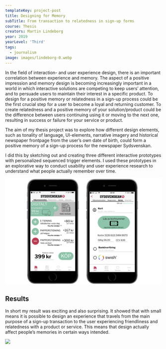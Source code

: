 ```yaml
---
templateKey: project-post
title: Designing for Memory
subTitle: From transaction to relatedness in sign-up forms
course: Thesis
creators: Martin Lindeborg
year: 2019
yearLevel: 'Third'
tags:
  - journalism
image: images/lindeborg-0.webp
---
```


In the field of interaction- and user experience design, there is an important correlation between experience and memory. The aspect of a positive impression and memory design is becoming increasingly important in a world in which interactive solutions are competing to keep users’ attention, and to persuade users to maintain their interest in a specific product. To design for a positive memory or relatedness in a sign-up process could be the first crucial step for a user to become a loyal and returning customer. To create relatedness and a positive memory of your solution/product could be the difference between users continuing using it or moving to the next one, resulting in success or failure for your service or product. 

The aim of my thesis project was to explore how different design elements, such as tonality of language, UI-elements, narrative imagery and historical newspaper frontpage from the user’s own date of birth, could form a positive memory of a sign-up process for the newspaper Sydsvenskan.

I did this by sketching out and creating three different interactive prototypes with personalized sequenced trigger elements. I used these prototypes in an explorative way to conduct usability and user experience research to understand what people actually remember over time.

![](images/lindeborg-2.png)

## Results

In short my result was exciting and also surprising. It showed that with small means it is possible to design an experience that travels from the main purpose of a sign-up transaction to the user experiencing friendliness and relatedness with a product or service. This means that design actually affect people’s memories in certain ways intended.

![](images/lindeborg-4.gif)
